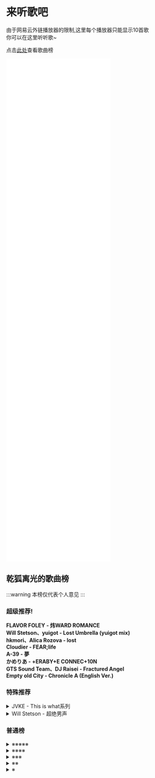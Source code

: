 # 来听歌吧

由于网易云外链播放器的限制,这里每个播放器只能显示10首歌<br/>
你可以在这里听听歌~

点击[此处](#乾狐离光的歌曲榜)查看歌曲榜

<iframe frameborder="no" border="0" marginwidth="0" marginheight="0" width="280" height="450" src="//music.163.com/outchain/player?type=0&id=13007887676&auto=0&height=430"></iframe>
<iframe frameborder="no" border="0" marginwidth="0" marginheight="0" width="280" height="450" src="//music.163.com/outchain/player?type=0&id=13014102452&auto=0&height=430"></iframe>
<iframe frameborder="no" border="0" marginwidth="0" marginheight="0" width="280" height="450" src="//music.163.com/outchain/player?type=0&id=13013901563&auto=0&height=430"></iframe>

## 乾狐离光的歌曲榜

:::warning
本榜仅代表个人意见
:::

### 超级推荐!

**FLAVOR FOLEY - 炜WARD ROMANCE<br />
Will Stetson、yuigot - Lost Umbrella (yuigot mix)<br />
hkmori、Alica Rozova - lost<br />
Cloudier - FEAR;life<br />
A-39 - 夢<br />
かめりあ - +ERABY+E CONNEC+10N<br />
GTS Sound Team、DJ Raisei - Fractured Angel<br />
Empty old City - Chronicle A (English Ver.)<br />**

### 特殊推荐

<details>
    <summary>JVKE - This is what系列</summary>

    真的很好听

    this is what space feels like<br />
    this is what autumn feels like<br />
    this is what winter feels like<br />
    this is what sadness feels like<br />
    this is what forever feels like<br />
    this is what heartbreak feels like<br />
    this is what slow dancing feels like<br />
    this is what falling in love feels like<br />
</details>

<details>
    <summary>Will Stetson - 超绝男声</summary>

    每首都是五颗星!

    My R<br />
    phony<br />
    Morality Lesson<br />
    Lower One's Eyes<br />
    Kaikai Kitan<br />
</details>
    
### 普通榜

<details>
    <summary>※※※※※</summary>

    JinoBeats、XH - Eternal SubconsciencƎ<br />
    DJ Raisei、Setca.、nayuta - うたかたのせかいで (feat. nayuta)<br />
    初音ミク、A-39 - We Leave The World Together<br />
    DJ Noriken - Body Rock<br />
    USAO - INSANE<br />
    Kobaryo - Energy Laser<br />
    黒皇帝、Sennzai - escape (the looking-glass, and what alice found there)<br />
    DJ Myosuke、Kobaryo - realize<br />
    shameless.、Viznode - windflower<br />
    かめりあ - Dance with Silence<br />
    Yuta Imai、Qlarabelle - ALTER EGO<br />
    Nila、Aika - Otherside (feat. Nila)<br />
    Elliot Hsu - Lost Aria<br />
    Knighthood -0 - [NWAD]<br />
    aethoro - Arielle's Wish<br />
    What A Shino - Particle Arts (What A Shino Frenchcore Edit)<br />
    DInxm Robinson - 森林之夜<br />
    JVKE - wonder if she loves me<br />
    中村さんそ、てんひなた - morning lie (feat. てんひなた)<br />
    Dj Grimoire - Astral Quantization<br />
</details>

<details>
    <summary>※※※※</summary>

    LeaF - からすうさぎ (烏兎)<br />
    usedcvnt - 143 ways to lose urself<br />
    Feryquitous、Laur - Arghena<br />
    LeaF - Calamity Fortune<br />
    CRxW、Bloody Mercury - crystals formed, blank. (feat. Bloody Mercury)<br />
    GRAHAM、BUNT. - Maybe<br />
    姜米條 - 幸运之地<br />
    Au5、Chime - Voidwalkers<br />
    Laur - Sound Chimera (Single Version)<br />
    USAO - Danger<br />
    DJ Myosuke、柚木梨沙、Laur - Break Through Myself (feat. Risa Yuzuki)<br />
    HyuN、LyuU - Cross†Over (feat. LyuU)<br />
    Tangent天宅 - DAYDREAM (空想)<br />
    Juggernaut.、Yuichiro Yazki - Antler<br />
    JVKE、Charlie Puth - Upside Down<br />
    CITY SOUNDS 城市聲音、JocularACE、ADean - Shine After (For Phigros)<br />
    Intercom、Park Avenue - Decoy World VIP<br />
    Link"0 - iL-Artifact<br />
    初音ミク、はるまきごはん - ドリームレス・ドリームス<br />
</details>

<details>
    <summary>※※※</summary>

    Snail's house - Sunday<br />
    Tatsh - Xenolith<br />
    Synthion - Swift<br />
    Ronnie Updating - 1want2B a little fox<br />
    Laur - Swift Swing<br />
    削除 - AXION<br />
    Fantasm - Place on Fire<br />
    Tevvez - Glimmer of hope<br />
    Fatal Force、Crusher P、Deejay Tawharu - Wildfire<br />
    t+pazolite - Oshama Scramble<br />
    Frums - Great Fury of Heaven<br />
    s-don - Upshift (Groundbreaking Extend)<br />
    Skybreak、Aethoro、MIZU - Journey's End<br />
    Laur - 国士無双<br />
    Redouane Belhadi - Prestige<br />
</details>

<details>
    <summary>※※</summary>

    AIKA - Sakura Trip<br />
    Di Young - Fiona Flower<br />
    Gaiyu - WAIFU FUNK<br />
    电音联盟、TSAR、aran、音波狂潮 - SONIC SURGE (feat. aran)<br />
    Neko Hacker、をとは - だーいすきだよ(feat. をとは)<br />
    Sewerslvt、Yamai777 - Alone,everything's a joke<br />
    Dropgun、Bryan Finlay - Tomorrow Never Comes<br />
    Starlit - Fleeting Frozen Heart<br />
    Intercom、Park Avenue - Decoy World<br />
</details>

<details>
    <summary>※</summary>

    Bennett - Vois sur ton chemin (Techno Mix)<br />
    Au5、Prismatic - Quantum Level<br />
    Cherry Hencefox - Pop Rocks<br />
    HyuN - Poison<br />
</details>